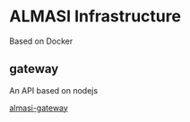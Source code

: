 # ALMASI Infrastructure

Based on Docker

## gateway

An API based on nodejs

[almasi-gateway](https://github.com/TchiRubick/almasi-gateway)
